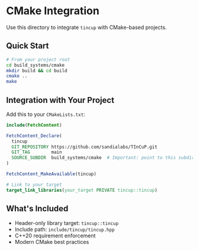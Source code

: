 # CMake Integration

Use this directory to integrate `tincup` with CMake-based projects.

## Quick Start

```bash
# From your project root
cd build_systems/cmake
mkdir build && cd build
cmake ..
make
```

## Integration with Your Project

Add this to your `CMakeLists.txt`:

```cmake
include(FetchContent)

FetchContent_Declare(
  tincup
  GIT_REPOSITORY https://github.com/sandialabs/TInCuP.git
  GIT_TAG        main
  SOURCE_SUBDIR  build_systems/cmake  # Important: point to this subdirectory
)

FetchContent_MakeAvailable(tincup)

# Link to your target
target_link_libraries(your_target PRIVATE tincup::tincup)
```

## What's Included

- Header-only library target: `tincup::tincup`
- Include path: `include/tincup/tincup.hpp`
- C++20 requirement enforcement
- Modern CMake best practices
